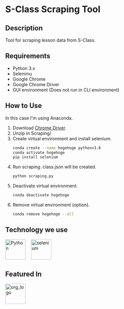 # S-Class Scraping Tool

## Description
Tool for scraping lesson data from S-Class.

## Requirements

- Python 3.x
- Selenimu 
- Google Chrome
- Google Chrome Driver
- GUI environment (Does not run in CLI environment)

## How to Use
In this case I'm using Anaconda.
1. Download [Chrome Driver](https://chromedriver.chromium.org/downloads).
2. Unzip in Scraping/
3. Create virtual environment and install selenium.
    ```bash
    conda create --name hogehoge python=3.8
    conda activate hogehoge
    pip install selenium
    ```
4. Run scraping. class.json will be created.
    ```bash
    python scraping.py
    ```
5. Deactivate virtual environment.
    ```bash
    conda deactivate hogehoge
    ```
6. Remove virtual environment (option).
    ```bash
    conda remove hogehoge --all
    ```

## Technology we use
<p align="left"> 
  <a href="https://www.python.org/"><img alt="Python" height="64px" src="https://upload.wikimedia.org/wikipedia/commons/thumb/c/c3/Python-logo-notext.svg/165px-Python-logo-notext.svg.png" /></a>　
  <a href="https://www.selenium.dev/"><img alt="selenium" height="64px" src="https://www.selenium.dev/images/logos/webdriver.svg" /></a>
</p>

## Featured In 
<p>
    <a href="https://suwageekes.github.io/HomePage/">
    <img alt="org_logo" height="64px" src="https://avatars.githubusercontent.com/u/102970678?s=200&v=4" /></a>
</p>

